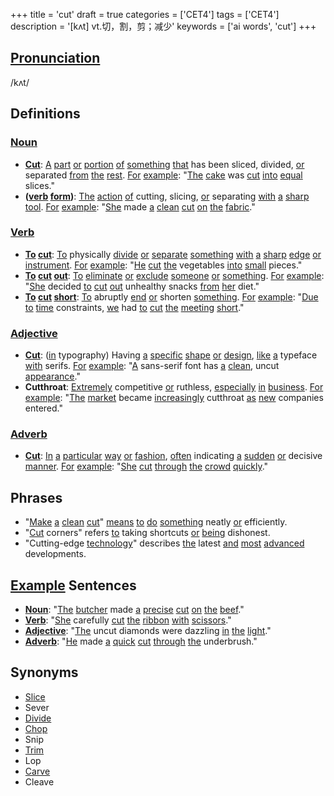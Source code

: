 +++
title = 'cut'
draft = true
categories = ['CET4']
tags = ['CET4']
description = '[kʌt] vt.切，割，剪；减少'
keywords = ['ai words', 'cut']
+++

## [Pronunciation](/post/pronunciation/)
/kʌt/

## Definitions
### [Noun](/post/noun/)
- **[Cut](/post/cut/)**: [A](/post/a/) [part](/post/part/) [or](/post/or/) [portion](/post/portion/) [of](/post/of/) [something](/post/something/) [that](/post/that/) has been sliced, divided, [or](/post/or/) separated [from](/post/from/) [the](/post/the/) [rest](/post/rest/). [For](/post/for/) [example](/post/example/): "[The](/post/the/) [cake](/post/cake/) was [cut](/post/cut/) [into](/post/into/) [equal](/post/equal/) slices."
- **([verb](/post/verb/) [form](/post/form/))**: [The](/post/the/) [action](/post/action/) [of](/post/of/) cutting, slicing, [or](/post/or/) separating [with](/post/with/) [a](/post/a/) [sharp](/post/sharp/) [tool](/post/tool/). [For](/post/for/) [example](/post/example/): "[She](/post/she/) made [a](/post/a/) [clean](/post/clean/) [cut](/post/cut/) [on](/post/on/) [the](/post/the/) [fabric](/post/fabric/)."

### [Verb](/post/verb/)
- **[To](/post/to/) [cut](/post/cut/)**: [To](/post/to/) physically [divide](/post/divide/) [or](/post/or/) [separate](/post/separate/) [something](/post/something/) [with](/post/with/) [a](/post/a/) [sharp](/post/sharp/) [edge](/post/edge/) [or](/post/or/) [instrument](/post/instrument/). [For](/post/for/) [example](/post/example/): "[He](/post/he/) [cut](/post/cut/) [the](/post/the/) vegetables [into](/post/into/) [small](/post/small/) pieces."
- **[To](/post/to/) [cut](/post/cut/) [out](/post/out/)**: [To](/post/to/) [eliminate](/post/eliminate/) [or](/post/or/) [exclude](/post/exclude/) [someone](/post/someone/) [or](/post/or/) [something](/post/something/). [For](/post/for/) [example](/post/example/): "[She](/post/she/) decided [to](/post/to/) [cut](/post/cut/) [out](/post/out/) unhealthy snacks [from](/post/from/) [her](/post/her/) diet."
- **[To](/post/to/) [cut](/post/cut/) [short](/post/short/)**: [To](/post/to/) abruptly [end](/post/end/) [or](/post/or/) shorten [something](/post/something/). [For](/post/for/) [example](/post/example/): "[Due](/post/due/) [to](/post/to/) [time](/post/time/) constraints, [we](/post/we/) had [to](/post/to/) [cut](/post/cut/) [the](/post/the/) [meeting](/post/meeting/) [short](/post/short/)."

### [Adjective](/post/adjective/)
- **[Cut](/post/cut/)**: ([in](/post/in/) typography) Having [a](/post/a/) [specific](/post/specific/) [shape](/post/shape/) [or](/post/or/) [design](/post/design/), [like](/post/like/) [a](/post/a/) typeface [with](/post/with/) serifs. [For](/post/for/) [example](/post/example/): "[A](/post/a/) sans-serif font has [a](/post/a/) [clean](/post/clean/), uncut [appearance](/post/appearance/)."
- **Cutthroat**: [Extremely](/post/extremely/) competitive [or](/post/or/) ruthless, [especially](/post/especially/) [in](/post/in/) [business](/post/business/). [For](/post/for/) [example](/post/example/): "[The](/post/the/) [market](/post/market/) became [increasingly](/post/increasingly/) cutthroat [as](/post/as/) [new](/post/new/) companies entered."

### [Adverb](/post/adverb/)
- **[Cut](/post/cut/)**: [In](/post/in/) [a](/post/a/) [particular](/post/particular/) [way](/post/way/) [or](/post/or/) [fashion](/post/fashion/), [often](/post/often/) indicating [a](/post/a/) [sudden](/post/sudden/) [or](/post/or/) decisive [manner](/post/manner/). [For](/post/for/) [example](/post/example/): "[She](/post/she/) [cut](/post/cut/) [through](/post/through/) [the](/post/the/) [crowd](/post/crowd/) [quickly](/post/quickly/)."

## Phrases
- "[Make](/post/make/) [a](/post/a/) [clean](/post/clean/) [cut](/post/cut/)" [means](/post/means/) [to](/post/to/) [do](/post/do/) [something](/post/something/) neatly [or](/post/or/) efficiently.
- "[Cut](/post/cut/) corners" refers [to](/post/to/) taking shortcuts [or](/post/or/) [being](/post/being/) dishonest.
- "Cutting-edge [technology](/post/technology/)" describes [the](/post/the/) latest [and](/post/and/) [most](/post/most/) [advanced](/post/advanced/) developments.

## [Example](/post/example/) Sentences
- **[Noun](/post/noun/)**: "[The](/post/the/) [butcher](/post/butcher/) made [a](/post/a/) [precise](/post/precise/) [cut](/post/cut/) [on](/post/on/) [the](/post/the/) [beef](/post/beef/)."
- **[Verb](/post/verb/)**: "[She](/post/she/) carefully [cut](/post/cut/) [the](/post/the/) [ribbon](/post/ribbon/) [with](/post/with/) [scissors](/post/scissors/)."
- **[Adjective](/post/adjective/)**: "[The](/post/the/) uncut diamonds were dazzling [in](/post/in/) [the](/post/the/) [light](/post/light/)."
- **[Adverb](/post/adverb/)**: "[He](/post/he/) made [a](/post/a/) [quick](/post/quick/) [cut](/post/cut/) [through](/post/through/) [the](/post/the/) underbrush."

## Synonyms
- [Slice](/post/slice/)
- Sever
- [Divide](/post/divide/)
- [Chop](/post/chop/)
- Snip
- [Trim](/post/trim/)
- Lop
- [Carve](/post/carve/)
- Cleave
